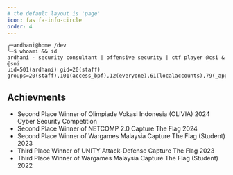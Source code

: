 ```yaml
---
# the default layout is 'page'
icon: fas fa-info-circle
order: 4
---
```

```
╭─ardhani@home /dev
╰─$ whoami && id
ardhani - security consultant | offensive security | ctf player @csi & @sni
uid=501(ardhani) gid=20(staff) groups=20(staff),101(access_bpf),12(everyone),61(localaccounts),79(_appserverusr),80(admin),81(_appserveradm),98(_lpadmin),705(com.apple.sharepoint.group.4),703(com.apple.sharepoint.group.2),704(com.apple.sharepoint.group.3),701(com.apple.sharepoint.group.1),706(com.apple.sharepoint.group.5),33(_appstore),100(_lpoperator),204(_developer),250(_analyticsusers),395(com.apple.access_ftp),398(com.apple.access_screensharing),399(com.apple.access_ssh),400(com.apple.access_remote_ae)
```

## Achievments

- Second Place Winner of Olimpiade Vokasi Indonesia (OLIVIA) 2024 Cyber Security Competition
- Second Place Winner of NETCOMP 2.0 Capture The Flag 2024
- Second Place Winner of Wargames Malaysia Capture The Flag (Student) 2023
- Third Place Winner of UNITY Attack-Defense Capture The Flag 2023
- Third Place Winner of Wargames Malaysia Capture The Flag (Student) 2022